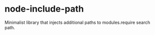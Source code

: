 node-include-path
=================

Minimalist library that injects additional paths to modules.require search path.
